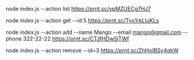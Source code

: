 node index.js --action list
https://prnt.sc/ypMZUECg7HJ7

node index.js --action get --id 5
https://prnt.sc/Tyx1rkLIuKLs

node index.js --action add --name Mango --email mango@gmail.com --phone 322-22-22
https://prnt.sc/CTJfHDw5iTWf

node index.js --action remove --id=3
https://prnt.sc/ZhHoIBSy4qkW
